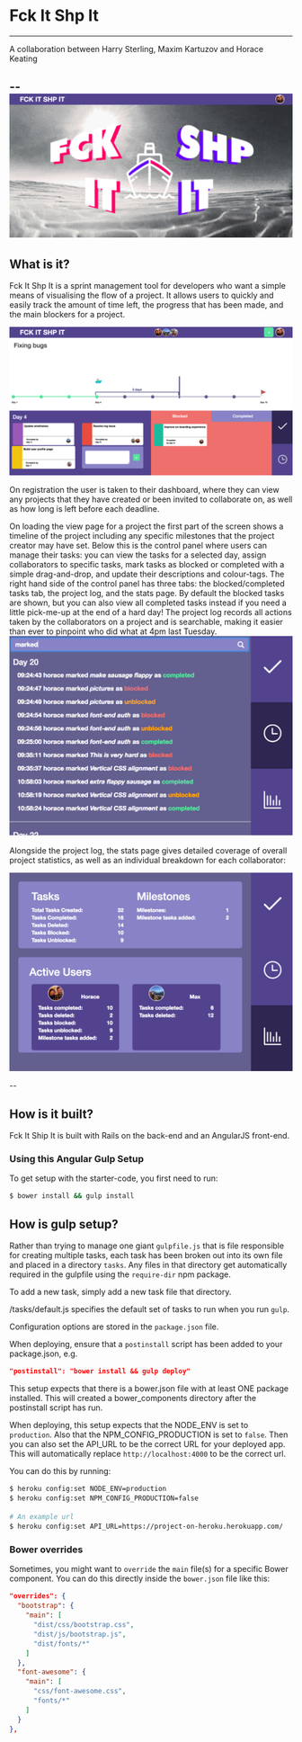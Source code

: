 # Fck It Shp It
---

A collaboration between Harry Sterling, Maxim Kartuzov and Horace Keating

--
![landing-page](./src/images/homepage.png)
--
## What is it?

Fck It Shp It is a sprint management tool for developers who want a simple means of visualising the flow of a project. It allows users to quickly and easily track the amount of time left, the progress that has been made, and the main blockers for a project.

![project-page](./src/images/project-view.png)

On registration the user is taken to their dashboard, where they can view any projects that they have created or been invited to collaborate on, as well as how long is left before each deadline.

On loading the view page for a project the first part of the screen shows a timeline of the project including any specific milestones that the project creator may have set.
Below this is the control panel where users can manage their tasks: you can view the tasks for a selected day, assign collaborators to specific tasks, mark tasks as blocked or completed with a simple drag-and-drop, and update their descriptions and colour-tags.
The right hand side of the control panel has three tabs: the blocked/completed tasks tab, the project log, and the stats page. By default the blocked tasks are shown, but you can also view all completed tasks instead if you need a little pick-me-up at the end of a hard day!
The project log records all actions taken by the collaborators on a project and is searchable, making it easier than ever to pinpoint who did what at 4pm last Tuesday.
![log-page](./src/images/log.png)

Alongside the project log, the stats page gives detailed coverage of overall project statistics, as well as an individual breakdown for each collaborator:

![stats-page](./src/images/statistics.png)

--

## How is it built?

Fck It Ship It is built with Rails on the back-end and an AngularJS front-end. 

### Using this Angular Gulp Setup

To get setup with the starter-code, you first need to run:

```sh
$ bower install && gulp install
```

## How is gulp setup?

Rather than trying to manage one giant `gulpfile.js` that is file responsible for creating multiple tasks, each task has been broken out into its own file and placed in a directory `tasks`. Any files in that directory get automatically required in the gulpfile using the `require-dir` npm package.

To add a new task, simply add a new task file that directory.

/tasks/default.js specifies the default set of tasks to run
when you run `gulp`.

Configuration options are stored in the `package.json` file.

When deploying, ensure that a `postinstall` script has been added to
your package.json, e.g.

```json
"postinstall": "bower install && gulp deploy"
```

This setup expects that there is a bower.json file with at least ONE package
installed. This will created a bower_components directory after
the postinstall script has run.

When deploying, this setup expects that the NODE_ENV is set to `production`.
Also that the NPM_CONFIG_PRODUCTION is set to `false`. Then you can also set the API_URL to be the correct URL for your deployed app. This will automatically replace `http://localhost:4000` to be the correct url.

You can do this by running:

```bash
$ heroku config:set NODE_ENV=production
$ heroku config:set NPM_CONFIG_PRODUCTION=false

# An example url
$ heroku config:set API_URL=https://project-on-heroku.herokuapp.com/
```

### Bower overrides

Sometimes, you might want to `override` the `main` file(s) for a specific Bower component. You can do this directly inside the `bower.json` file like this:

```json
"overrides": {
  "bootstrap": {
    "main": [
      "dist/css/bootstrap.css",
      "dist/js/bootstrap.js",
      "dist/fonts/*"
    ]
  },
  "font-awesome": {
    "main": [
      "css/font-awesome.css",
      "fonts/*"
    ]
  }
},
```
